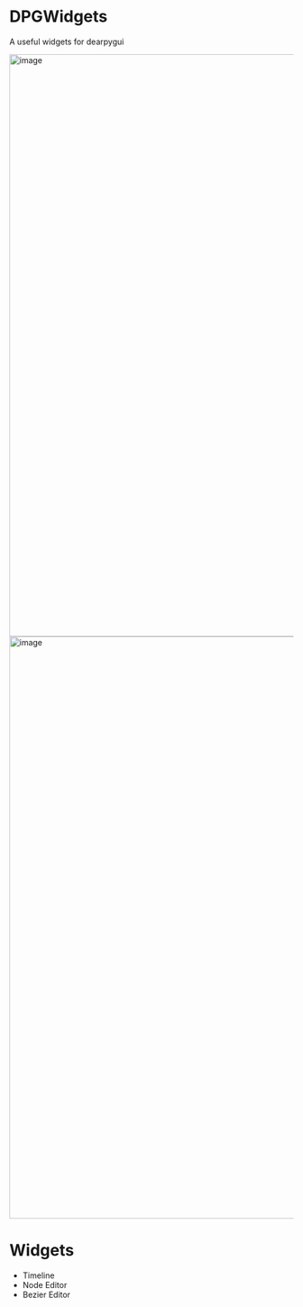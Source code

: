 # DPGWidgets

A useful widgets for dearpygui

<img width="1920" height="1032" alt="image" src="https://github.com/user-attachments/assets/0e67fc74-ca01-4bd6-ab47-de820e8c06fe" />
<img width="1920" height="1032" alt="image" src="https://github.com/user-attachments/assets/628c87e1-1674-424e-861e-bebc183fbaf7" />

# Widgets
- Timeline
- Node Editor
- Bezier Editor
